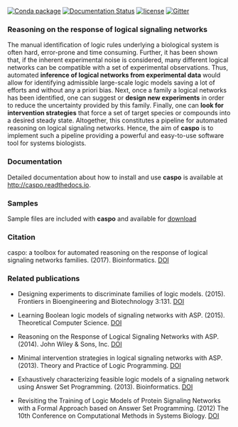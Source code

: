 [![Conda package](https://anaconda.org/bioasp/caspo/badges/version.svg)](https://anaconda.org/bioasp/caspo)
[![Documentation Status](https://readthedocs.org/projects/caspo/badge/?version=latest)](http://caspo.readthedocs.io/en/latest/?badge=latest)
[![license](https://img.shields.io/badge/license-GPLv3+-brightgreen.svg)](https://www.gnu.org/licenses/gpl.html)
[![Gitter](https://badges.gitter.im/bioasp/community.svg)](https://gitter.im/bioasp/community?utm_source=badge&utm_medium=badge&utm_campaign=pr-badge)

### Reasoning on the response of logical signaling networks

The manual identification of logic rules underlying a biological system is
often hard, error-prone and time consuming.
Further, it has been shown that, if the inherent experimental noise is considered, many different logical networks
can be compatible with a set of experimental observations.
Thus, automated **inference of logical networks from experimental data** would allow for
identifying admissible large-scale logic models saving a lot of efforts and without any a priori bias.
Next, once a family a logical networks has been identified, one can suggest or **design new experiments** in order to reduce the uncertainty provided by this family.
Finally, one can **look for intervention strategies** that force a set of target species or compounds into a desired steady state.
Altogether, this constitutes a pipeline for automated reasoning on logical signaling networks.
Hence, the aim of **caspo** is to implement such a pipeline providing a powerful and easy-to-use software tool for systems biologists.

### Documentation

Detailed documentation about how to install and use **caspo** is available at http://caspo.readthedocs.io.

### Samples

Sample files are included with **caspo** and available for [download](http://bioasp.github.io/caspo/data.zip)

### Citation

caspo: a toolbox for automated reasoning on the response of logical signaling networks families. (2017). Bioinformatics. [DOI](https://doi.org/10.1093/bioinformatics/btw738)

### Related publications
*  Designing experiments to discriminate families of logic models. (2015). Frontiers in Bioengineering and Biotechnology 3:131. [DOI](http://dx.doi.org/10.3389/fbioe.2015.00131)

* Learning Boolean logic models of signaling networks with ASP. (2015). Theoretical Computer Science. [DOI](http://dx.doi.org/10.1016/j.tcs.2014.06.022)

* Reasoning on the Response of Logical Signaling Networks with ASP. (2014). John Wiley & Sons, Inc. [DOI](http://dx.doi.org/10.1002/9781119005223.ch2)

* Minimal intervention strategies in logical signaling networks with ASP. (2013). Theory and Practice of Logic Programming. [DOI](http://dx.doi.org/10.1017/S1471068413000422)

* Exhaustively characterizing feasible logic models of a signaling network using Answer Set Programming. (2013). Bioinformatics. [DOI](http://dx.doi.org/10.1093/bioinformatics/btt393)

* Revisiting the Training of Logic Models of Protein Signaling Networks with a Formal Approach based on Answer Set Programming. (2012) The 10th Conference on Computational Methods in Systems Biology. [DOI](http://dx.doi.org/10.1007/978-3-642-33636-2_20)
